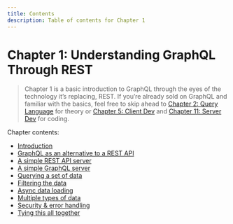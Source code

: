 ```yaml
---
title: Contents
description: Table of contents for Chapter 1
---
```


# Chapter 1: Understanding GraphQL Through REST

> Chapter 1 is a basic introduction to GraphQL through the eyes of the technology it’s replacing, REST. If you’re already sold on GraphQL and familiar with the basics, feel free to skip ahead to [Chapter 2: Query Language](../query-language/index.md) for theory or [Chapter 5: Client Dev](../client/index.md) and [Chapter 11: Server Dev](../server/index.md) for coding.

Chapter contents:

* [Introduction](introduction.md)
* [GraphQL as an alternative to a REST API](graphql-as-an-alternative-to-a-rest-api.md)
* [A simple REST API server](a-simple-rest-api-server.md)
* [A simple GraphQL server](a-simple-graphql-server.md)
* [Querying a set of data](querying-a-set-of-data.md)
* [Filtering the data](filtering-the-data.md)
* [Async data loading](async-data-loading.md)
* [Multiple types of data](multiple-types-of-data.md)
* [Security & error handling](security--error-handling.md)
* [Tying this all together](tying-this-all-together.md)
